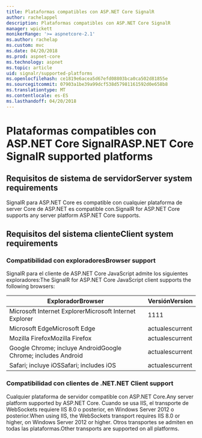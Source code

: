 ```yaml
---
title: Plataformas compatibles con ASP.NET Core SignalR
author: rachelappel
description: Plataformas compatibles con ASP.NET Core SignalR
manager: wpickett
monikerRange: '>= aspnetcore-2.1'
ms.author: rachelap
ms.custom: mvc
ms.date: 04/20/2018
ms.prod: aspnet-core
ms.technology: aspnet
ms.topic: article
uid: signalr/supported-platforms
ms.openlocfilehash: ce1819e6acea5d67efd08803bca0ca502d81855e
ms.sourcegitcommit: 07903a1be39a99dcf538d57981161592d0e658b8
ms.translationtype: MT
ms.contentlocale: es-ES
ms.lasthandoff: 04/20/2018
---
```

# <a name="aspnet-core-signalr-supported-platforms"></a><span data-ttu-id="507ca-103">Plataformas compatibles con ASP.NET Core SignalR</span><span class="sxs-lookup"><span data-stu-id="507ca-103">ASP.NET Core SignalR supported platforms</span></span>

## <a name="server-system-requirements"></a><span data-ttu-id="507ca-104">Requisitos de sistema de servidor</span><span class="sxs-lookup"><span data-stu-id="507ca-104">Server system requirements</span></span>

<span data-ttu-id="507ca-105">SignalR para ASP.NET Core es compatible con cualquier plataforma de server Core de ASP.NET es compatible con.</span><span class="sxs-lookup"><span data-stu-id="507ca-105">SignalR for ASP.NET Core supports any server platform ASP.NET Core supports.</span></span>

## <a name="client-system-requirements"></a><span data-ttu-id="507ca-106">Requisitos del sistema cliente</span><span class="sxs-lookup"><span data-stu-id="507ca-106">Client system requirements</span></span>

### <a name="browser-support"></a><span data-ttu-id="507ca-107">Compatibilidad con exploradores</span><span class="sxs-lookup"><span data-stu-id="507ca-107">Browser support</span></span>

<span data-ttu-id="507ca-108">SignalR para el cliente de ASP.NET Core JavaScript admite los siguientes exploradores:</span><span class="sxs-lookup"><span data-stu-id="507ca-108">The SignalR for ASP.NET Core JavaScript client supports the following browsers:</span></span>

| <span data-ttu-id="507ca-109">Explorador</span><span class="sxs-lookup"><span data-stu-id="507ca-109">Browser</span></span> | <span data-ttu-id="507ca-110">Versión</span><span class="sxs-lookup"><span data-stu-id="507ca-110">Version</span></span> |
| ------- | ------- |
| <span data-ttu-id="507ca-111">Microsoft Internet Explorer</span><span class="sxs-lookup"><span data-stu-id="507ca-111">Microsoft Internet Explorer</span></span> | <span data-ttu-id="507ca-112">11</span><span class="sxs-lookup"><span data-stu-id="507ca-112">11</span></span> |
| <span data-ttu-id="507ca-113">Microsoft Edge</span><span class="sxs-lookup"><span data-stu-id="507ca-113">Microsoft Edge</span></span> | <span data-ttu-id="507ca-114">actuales</span><span class="sxs-lookup"><span data-stu-id="507ca-114">current</span></span> |
| <span data-ttu-id="507ca-115">Mozilla Firefox</span><span class="sxs-lookup"><span data-stu-id="507ca-115">Mozilla Firefox</span></span> | <span data-ttu-id="507ca-116">actuales</span><span class="sxs-lookup"><span data-stu-id="507ca-116">current</span></span> |
| <span data-ttu-id="507ca-117">Google Chrome; incluye Android</span><span class="sxs-lookup"><span data-stu-id="507ca-117">Google Chrome; includes Android</span></span> | <span data-ttu-id="507ca-118">actuales</span><span class="sxs-lookup"><span data-stu-id="507ca-118">current</span></span> |
| <span data-ttu-id="507ca-119">Safari; incluye iOS</span><span class="sxs-lookup"><span data-stu-id="507ca-119">Safari; includes iOS</span></span> | <span data-ttu-id="507ca-120">actuales</span><span class="sxs-lookup"><span data-stu-id="507ca-120">current</span></span> |
 
### <a name="net-client-support"></a><span data-ttu-id="507ca-121">Compatibilidad con clientes de .NET</span><span class="sxs-lookup"><span data-stu-id="507ca-121">.NET Client support</span></span>

<span data-ttu-id="507ca-122">Cualquier plataforma de servidor compatible con ASP.NET Core.</span><span class="sxs-lookup"><span data-stu-id="507ca-122">Any server platform supported by ASP.NET Core.</span></span> <span data-ttu-id="507ca-123">Cuando se usa IIS, el transporte de WebSockets requiere IIS 8.0 o posterior, en Windows Server 2012 o posterior.</span><span class="sxs-lookup"><span data-stu-id="507ca-123">When using IIS, the WebSockets transport requires IIS 8.0 or higher, on Windows Server 2012 or higher.</span></span> <span data-ttu-id="507ca-124">Otros transportes se admiten en todas las plataformas.</span><span class="sxs-lookup"><span data-stu-id="507ca-124">Other transports are supported on all platforms.</span></span>
